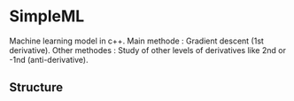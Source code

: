 # SimpleML
Machine learning model in c++. Main methode : Gradient descent (1st derivative).
Other methodes : Study of other levels of derivatives like 2nd or -1nd (anti-derivative).

## Structure
